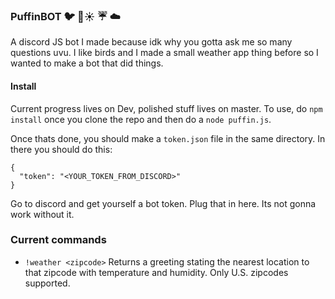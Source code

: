 ### PuffinBOT 🐦 🌈☀️ ☔️ ☁️
A discord JS bot I made because idk why you gotta ask me so many questions uvu. I like birds and I made a small weather app thing before so I wanted to make a bot that did things.

#### Install
Current progress lives on Dev, polished stuff lives on master.
To use, do `npm install` once you clone the repo and then
do a `node puffin.js`.

Once thats done, you should make a `token.json` file in the same directory. In there you should do this:
```
{
  "token": "<YOUR_TOKEN_FROM_DISCORD>"
}
```
Go to discord and get yourself a bot token. Plug that in here. Its not gonna work without it.

### Current commands
- `!weather <zipcode>` Returns a greeting stating the nearest
location to that zipcode with temperature and humidity. Only U.S. zipcodes supported.

